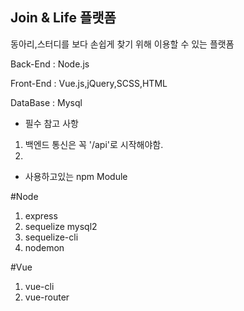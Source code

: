 ## Join & Life 플랫폼

동아리,스터디를 보다 손쉽게 찾기 위해 이용할 수 있는 플랫폼

Back-End : Node.js

Front-End  : Vue.js,jQuery,SCSS,HTML

DataBase : Mysql


- 필수 참고 사항
1. 백엔드 통신은 꼭 '/api'로 시작해야함.
2. 

- 사용하고있는 npm Module

#Node
1. express  
2. sequelize mysql2   
3. sequelize-cli 
4. nodemon
    


#Vue
1. vue-cli
2. vue-router